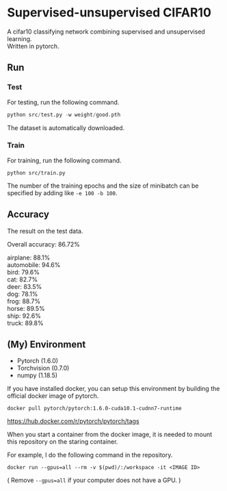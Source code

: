 # Supervised-unsupervised CIFAR10
A cifar10 classifying network combining supervised and unsupervised learning.  
Written in pytorch.

## Run
### Test  
For testing, run the following command.  
```python
python src/test.py -w weight/good.pth
```

The dataset is automatically downloaded.

### Train  
For training, run the following command.  
```
python src/train.py
```
The number of the training epochs and the size of minibatch can be specified by adding like `-e 100 -b 100`.

## Accuracy
The result on the test data.  

Overall accuracy: 86.72%  

airplane: 88.1%  
automobile: 94.6%  
bird: 79.6%  
cat: 82.7%  
deer: 83.5%  
dog: 78.1%  
frog: 88.7%  
horse: 89.5%  
ship: 92.6%  
truck: 89.8%  

  
## (My) Environment
- Pytorch (1.6.0)
- Torchvision (0.7.0)
- numpy (1.18.5)

If you have installed docker, you can setup this environment by building the official docker image of pytorch.
```
docker pull pytorch/pytorch:1.6.0-cuda10.1-cudnn7-runtime
```
https://hub.docker.com/r/pytorch/pytorch/tags

When you start a container from the docker image, 
it is needed to mount this repository on the staring container.  

For example, I do the following command in the repository.
```
docker run --gpus=all --rm -v $(pwd)/:/workspace -it <IMAGE ID>
```
( Remove `--gpus=all` if your computer does not have a GPU. )